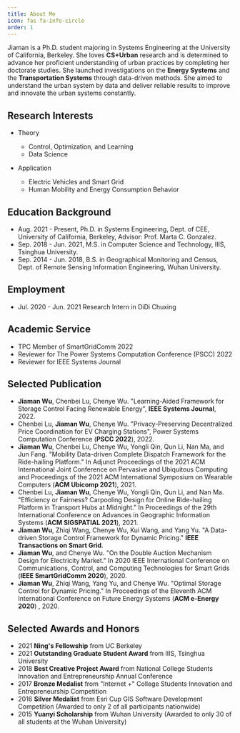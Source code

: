```yaml
---
title: About Me
icon: fas fa-info-circle
order: 1
---
```

Jiaman is a Ph.D. student majoring in Systems Engineering at the University of California, Berkeley. She loves **CS+Urban** research and is determined to advance her proficient understanding of urban practices by completing her doctorate studies. She launched investigations on the **Energy Systems** and the **Transportation Systems** through data-driven methods. She aimed to understand the urban system by data and deliver reliable results to improve and innovate the urban systems constantly. 

## Research Interests

* Theory
    - Control, Optimization, and Learning
    - Data Science
  
* Application
    - Electric Vehicles and Smart Grid
    - Human Mobility and Energy Consumption Behavior

## Education Background 

* Aug. 2021 - Present, Ph.D. in Systems Engineering, Dept. of CEE, University of California, Berkeley, Advisor: Prof. Marta C. Gonzalez.
* Sep. 2018 - Jun. 2021, M.S. in Computer Science and Technology, IIIS, Tsinghua University.
* Sep. 2014 - Jun. 2018, B.S. in Geographical Monitoring and Census, Dept. of Remote Sensing Information Engineering, Wuhan University.

## Employment

* Jul. 2020 - Jun. 2021 Research Intern in DiDi Chuxing

## Academic Service

* TPC Member of SmartGridComm 2022
* Reviewer for The Power Systems Computation Conference (PSCC) 2022
* Reviewer for IEEE Systems Journal

## Selected Publication

* **Jiaman Wu**, Chenbei Lu, Chenye Wu. "Learning-Aided Framework for Storage Control Facing Renewable Energy", **IEEE Systems Journal**, 2022.
* Chenbei Lu, **Jiaman Wu**, Chenye Wu. "Privacy-Preserving Decentralized Price Coordination for EV Charging Stations", Power Systems Computation Conference (**PSCC 2022**), 2022.
* **Jiaman Wu**, Chenbei Lu, Chenye Wu, Yongli Qin, Qun Li, Nan Ma, and Jun Fang. "Mobility Data-driven Complete Dispatch Framework for the Ride-hailing Platform." In Adjunct Proceedings of the 2021 ACM International Joint Conference on Pervasive and Ubiquitous Computing and Proceedings of the 2021 ACM International Symposium on Wearable Computers (**ACM Ubicomp 2021**), 2021.
* Chenbei Lu, **Jiaman Wu**, Chenye Wu, Yongli Qin, Qun Li, and Nan Ma. "Efficiency or Fairness? Carpooling Design for Online Ride-hailing Platform in Transport Hubs at Midnight." In Proceedings of the 29th International Conference on Advances in Geographic Information Systems (**ACM SIGSPATIAL 2021**), 2021.
* **Jiaman Wu**, Zhiqi Wang, Chenye Wu, Kui Wang, and Yang Yu. "A Data-driven Storage Control Framework for Dynamic Pricing." **IEEE Transactions on Smart Grid**.
* **Jiaman Wu**, and Chenye Wu. "On the Double Auction Mechanism Design for Electricity Market." In 2020 IEEE International Conference on Communications, Control, and Computing Technologies for Smart Grids (**IEEE SmartGridComm 2020**), 2020.
* **Jiaman Wu**, Zhiqi Wang, Yang Yu, and Chenye Wu. "Optimal Storage Control for Dynamic Pricing." In Proceedings of the Eleventh ACM International Conference on Future Energy Systems (**ACM e-Energy 2020**) , 2020.


## Selected Awards and Honors

* 2021 **Ning's Fellowship** from UC Berkeley
* 2021 **Outstanding Graduate Student Award** from IIIS, Tsinghua University
* 2018 **Best Creative Project Award** from National College Students Innovation and Entrepreneurship Annual Conference
* 2017 **Bronze Medalist** from "Internet +" College Students Innovation and Entrepreneurship Competition
* 2016 **Silver Medalist** from Esri Cup GIS Software Development Competition (Awarded to only 2 of all participants nationwide)
* 2015 **Yuanyi Scholarship** from Wuhan University (Awarded to only 30 of all students at the Wuhan University)
